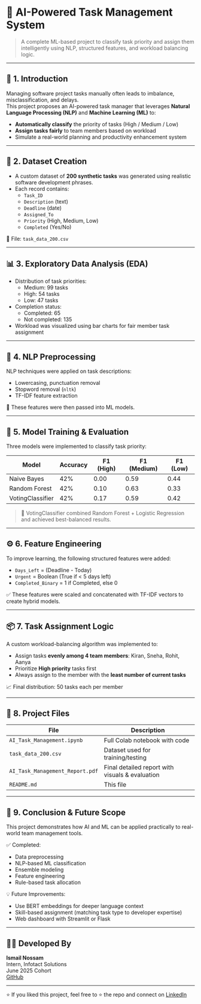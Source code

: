 # 🧠 AI-Powered Task Management System

> A complete ML-based project to classify task priority and assign them intelligently using NLP, structured features, and workload balancing logic.

---

## 📌 1. Introduction

Managing software project tasks manually often leads to imbalance, misclassification, and delays.  
This project proposes an AI-powered task manager that leverages **Natural Language Processing (NLP)** and **Machine Learning (ML)** to:
- **Automatically classify** the priority of tasks (High / Medium / Low)
- **Assign tasks fairly** to team members based on workload
- Simulate a real-world planning and productivity enhancement system

---

## 📂 2. Dataset Creation

- A custom dataset of **200 synthetic tasks** was generated using realistic software development phrases.
- Each record contains:
  - `Task_ID`
  - `Description` (text)
  - `Deadline` (date)
  - `Assigned_To`
  - `Priority` (High, Medium, Low)
  - `Completed` (Yes/No)

📁 File: `task_data_200.csv`

---

## 📊 3. Exploratory Data Analysis (EDA)

- Distribution of task priorities:
  - Medium: 99 tasks
  - High: 54 tasks
  - Low: 47 tasks
- Completion status:
  - Completed: 65
  - Not completed: 135
- Workload was visualized using bar charts for fair member task assignment

---

## 🔄 4. NLP Preprocessing

NLP techniques were applied on task descriptions:

- Lowercasing, punctuation removal
- Stopword removal (`nltk`)
- TF-IDF feature extraction

📌 These features were then passed into ML models.

---

## 🧠 5. Model Training & Evaluation

Three models were implemented to classify task priority:

| Model            | Accuracy | F1 (High) | F1 (Medium) | F1 (Low) |
|------------------|----------|-----------|-------------|----------|
| Naive Bayes      | 42%      | 0.00      | 0.59        | 0.44     |
| Random Forest    | 42%      | 0.10      | 0.63        | 0.33     |
| VotingClassifier | 42%      | 0.17      | 0.59        | 0.42     |

> 📌 VotingClassifier combined Random Forest + Logistic Regression and achieved best-balanced results.

---

## ⚙️ 6. Feature Engineering

To improve learning, the following structured features were added:

- `Days_Left` = (Deadline - Today)
- `Urgent` = Boolean (True if < 5 days left)
- `Completed_Binary` = 1 if Completed, else 0

✅ These features were scaled and concatenated with TF-IDF vectors to create hybrid models.

---

## 📦 7. Task Assignment Logic

A custom workload-balancing algorithm was implemented to:
- Assign tasks **evenly among 4 team members**: Kiran, Sneha, Rohit, Aanya
- Prioritize **High priority** tasks first
- Always assign to the member with the **least number of current tasks**

📈 Final distribution: 50 tasks each per member

---

## 🧾 8. Project Files

| File | Description |
|------|-------------|
| `AI_Task_Management.ipynb` | Full Colab notebook with code |
| `task_data_200.csv` | Dataset used for training/testing |
| `AI_Task_Management_Report.pdf` | Final detailed report with visuals & evaluation |
| `README.md` | This file |

---

## 🔮 9. Conclusion & Future Scope

This project demonstrates how AI and ML can be applied practically to real-world team management tools.

✅ Completed:
- Data preprocessing
- NLP-based ML classification
- Ensemble modeling
- Feature engineering
- Rule-based task allocation

💡 Future Improvements:
- Use BERT embeddings for deeper language context
- Skill-based assignment (matching task type to developer expertise)
- Web dashboard with Streamlit or Flask

---

## 👨‍💻 Developed By

**Ismail Nossam**  
Intern, Infotact Solutions  
June 2025 Cohort  
[GitHub](https://github.com/ismailnossam01)

---

⭐ If you liked this project, feel free to ⭐ the repo and connect on [LinkedIn](https://www.linkedin.com/in/ismail-nossam)
